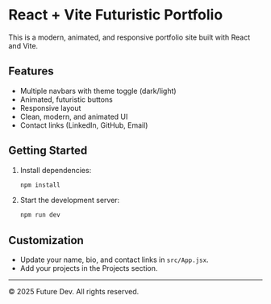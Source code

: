 # React + Vite Futuristic Portfolio

This is a modern, animated, and responsive portfolio site built with React and Vite.

## Features
- Multiple navbars with theme toggle (dark/light)
- Animated, futuristic buttons
- Responsive layout
- Clean, modern, and animated UI
- Contact links (LinkedIn, GitHub, Email)

## Getting Started

1. Install dependencies:
   ```sh
   npm install
   ```
2. Start the development server:
   ```sh
   npm run dev
   ```

## Customization
- Update your name, bio, and contact links in `src/App.jsx`.
- Add your projects in the Projects section.

---

© 2025 Future Dev. All rights reserved.
